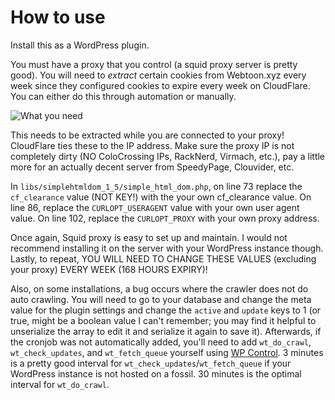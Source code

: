 # How to use

Install this as a WordPress plugin.

You must have a proxy that you control (a squid proxy server is pretty good). You will need to *extract* certain cookies from Webtoon.xyz every week since they configured cookies to expire every week on CloudFlare. You can either do this through automation or manually.

![What you need](https://i.imgur.com/nwJXPkP.png)

This needs to be extracted while you are connected to your proxy! CloudFlare ties these to the IP address. Make sure the proxy IP is not completely dirty (NO ColoCrossing IPs, RackNerd, Virmach, etc.), pay a little more for an actually decent server from SpeedyPage, Clouvider, etc.

In `libs/simplehtmldom_1_5/simple_html_dom.php`,
on line 73 replace the `cf_clearance` value (NOT KEY!) with the your own cf_clearance value. 
On line 86, replace the `CURLOPT_USERAGENT` value with your own user agent value.
On line 102, replace the `CURLOPT_PROXY` with your own proxy address.

Once again, Squid proxy is easy to set up and maintain. I would not recommend installing it on the server with your WordPress instance though. Lastly, to repeat, YOU WILL NEED TO CHANGE THESE VALUES (excluding your proxy) EVERY WEEK (168 HOURS EXPIRY)!

Also, on some installations, a bug occurs where the crawler does not do auto crawling. You will need to go to your database and change the meta value for the plugin settings and change the `active` and `update` keys to 1 (or true, might be a boolean value I can't remember; you may find it helpful to unserialize the array to edit it and serialize it again to save it). Afterwards, if the cronjob was not automatically added, you'll need to add `wt_do_crawl`, `wt_check_updates`, and `wt_fetch_queue` yourself using [WP Control](https://wordpress.org/plugins/wp-crontrol/). 3 minutes is a pretty good interval for `wt_check_updates`/`wt_fetch_queue` if your WordPress instance is not hosted on a fossil. 30 minutes is the optimal interval for `wt_do_crawl`.